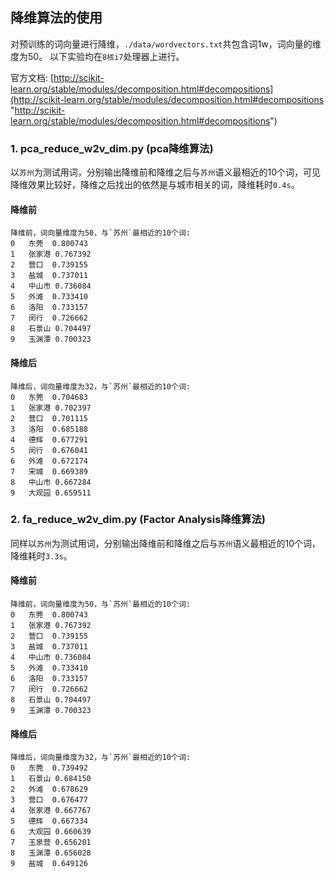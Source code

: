 ## 降维算法的使用
对预训练的词向量进行降维，`./data/wordvectors.txt`共包含词1w，词向量的维度为50。
以下实验均在`8核i7`处理器上进行。

官方文档: [http://scikit-learn.org/stable/modules/decomposition.html#decompositions](http://scikit-learn.org/stable/modules/decomposition.html#decompositions "http://scikit-learn.org/stable/modules/decomposition.html#decompositions")

### 1. pca_reduce_w2v_dim.py (pca降维算法)
以`苏州`为测试用词，分别输出降维前和降维之后与`苏州`语义最相近的10个词，可见降维效果比较好，降维之后找出的依然是与城市相关的词，降维耗时`0.4s`。
#### 降维前
    降维前，词向量维度为50，与`苏州`最相近的10个词:
   	0	东莞	0.800743
   	1	张家港	0.767392
   	2	营口	0.739155
   	3	盐城	0.737011
   	4	中山市	0.736084
   	5	外滩	0.733410
   	6	洛阳	0.733157
   	7	闵行	0.726662
   	8	石景山	0.704497
   	9	玉渊潭	0.700323
#### 降维后
    降维后，词向量维度为32，与`苏州`最相近的10个词:
   	0	东莞	0.704683
   	1	张家港	0.702397
   	2	营口	0.701115
   	3	洛阳	0.685188
   	4	德辉	0.677291
   	5	闵行	0.676041
   	6	外滩	0.672174
   	7	宋城	0.669389
   	8	中山市	0.667284
   	9	大观园	0.659511
### 2. fa_reduce_w2v_dim.py (Factor Analysis降维算法)
同样以`苏州`为测试用词，分别输出降维前和降维之后与`苏州`语义最相近的10个词，降维耗时`3.3s`。
#### 降维前
    降维前，词向量维度为50，与`苏州`最相近的10个词:
    0	东莞	0.800743
    1	张家港	0.767392
    2	营口	0.739155
    3	盐城	0.737011
    4	中山市	0.736084
    5	外滩	0.733410
    6	洛阳	0.733157
    7	闵行	0.726662
    8	石景山	0.704497
    9	玉渊潭	0.700323
#### 降维后
    降维后，词向量维度为32，与`苏州`最相近的10个词:
    0	东莞	0.739492
    1	石景山	0.684150
    2	外滩	0.678629
    3	营口	0.676477
    4	张家港	0.667767
    5	德辉	0.667334
    6	大观园	0.660639
    7	玉泉营	0.656201
    8	玉渊潭	0.656028
    9	盐城	0.649126
